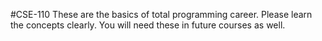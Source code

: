 #CSE-110
These are the basics of total programming career. Please learn the concepts clearly. You will need these in future courses as well. 

